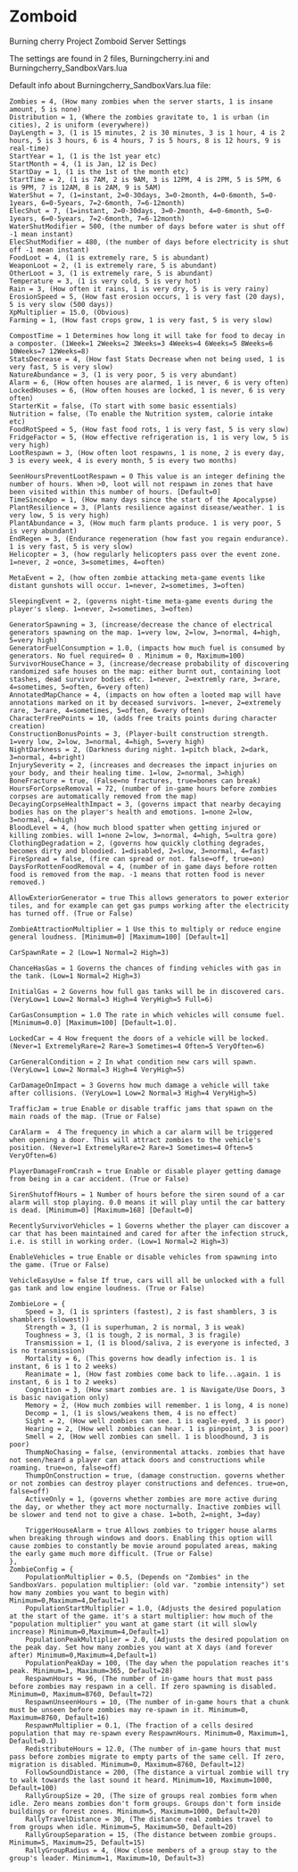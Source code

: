 # Zomboid
Burning cherry Project Zomboid Server Settings

The settings are found in 2 files, Burningcherry.ini and Burningcherry_SandboxVars.lua



Default info about Burningcherry_SandboxVars.lua file:

    Zombies = 4, (How many zombies when the server starts, 1 is insane amount, 5 is none)
    Distribution = 1, (Where the zombies gravitate to, 1 is urban (in cities), 2 is uniform (everywhere))
    DayLength = 3, (1 is 15 minutes, 2 is 30 minutes, 3 is 1 hour, 4 is 2 hours, 5 is 3 hours, 6 is 4 hours, 7 is 5 hours, 8 is 12 hours, 9 is real-time)
    StartYear = 1, (1 is the 1st year etc)
    StartMonth = 4, (1 is Jan, 12 is Dec)
    StartDay = 1, (1 is the 1st of the month etc)
    StartTime = 2, (1 is 7AM, 2 is 9AM, 3 is 12PM, 4 is 2PM, 5 is 5PM, 6 is 9PM, 7 is 12AM, 8 is 2AM, 9 is 5AM)
    WaterShut = 7, (1=instant, 2=0-30days, 3=0-2month, 4=0-6month, 5=0-1years, 6=0-5years, 7=2-6month, 7=6-12month)
    ElecShut = 7, (1=instant, 2=0-30days, 3=0-2month, 4=0-6month, 5=0-1years, 6=0-5years, 7=2-6month, 7=6-12month)
    WaterShutModifier = 500, (the number of days before water is shut off -1 mean instant)
    ElecShutModifier = 480, (the number of days before electricity is shut off -1 mean instant)
    FoodLoot = 4, (1 is extremely rare, 5 is abundant)
    WeaponLoot = 2, (1 is extremely rare, 5 is abundant)
    OtherLoot = 3, (1 is extremely rare, 5 is abundant)
    Temperature = 3, (1 is very cold, 5 is very hot)
    Rain = 3, (How often it rains, 1 is very dry, 5 is is very rainy)
    ErosionSpeed = 5, (How fast erosion occurs, 1 is very fast (20 days), 5 is very slow (500 days))
    XpMultiplier = 15.0, (Obvious)
    Farming = 1, (How fast crops grow, 1 is very fast, 5 is very slow)

    CompostTime = 1 Determines how long it will take for food to decay in a composter. (1Week=1 2Weeks=2 3Weeks=3 4Weeks=4 6Weeks=5 8Weeks=6 10Weeks=7 12Weeks=8)
    StatsDecrease = 4, (How fast Stats Decrease when not being used, 1 is very fast, 5 is very slow)
    NatureAbundance = 3, (1 is very poor, 5 is very abundant)
    Alarm = 6, (How often houses are alarmed, 1 is never, 6 is very often)
    LockedHouses = 6, (How often houses are locked, 1 is never, 6 is very often)
    StarterKit = false, (To start with some basic essentials)
    Nutrition = false, (To enable the Nutrition system, calorie intake etc)
    FoodRotSpeed = 5, (How fast food rots, 1 is very fast, 5 is very slow)
    FridgeFactor = 5, (How effective refrigeration is, 1 is very low, 5 is very high)
    LootRespawn = 3, (How often loot respawns, 1 is none, 2 is every day, 3 is every week, 4 is every month, 5 is every two months)

    SeenHoursPreventLootRespawn = 0 This value is an integer defining the number of hours. When >0, loot will not respawn in zones that have been visited within this number of hours. [Default=0]
    TimeSinceApo = 1, (How many days since the start of the Apocalypse)
    PlantResilience = 3, (Plants resilience against disease/weather. 1 is very low, 5 is very high)
    PlantAbundance = 3, (How much farm plants produce. 1 is very poor, 5 is very abundant)
    EndRegen = 3, (Endurance regeneration (how fast you regain endurance). 1 is very fast, 5 is very slow)
    Helicopter = 3, (how regularly helicopters pass over the event zone. 1=never, 2 =once, 3=sometimes, 4=often)

    MetaEvent = 2, (how often zombie attacking meta-game events like distant gunshots will occur. 1=never, 2=sometimes, 3=often)

    SleepingEvent = 2, (governs night-time meta-game events during the player's sleep. 1=never, 2=sometimes, 3=often)

    GeneratorSpawning = 3, (increase/decrease the chance of electrical generators spawning on the map. 1=very low, 2=low, 3=normal, 4=high, 5=very high)
    GeneratorFuelConsumption = 1.0, (impacts how much fuel is consumed by generators. No fuel required= 0 . Minimum = 0, Maximum=100)
    SurvivorHouseChance = 3, (increase/decrease probability of discovering randomized safe houses on the map: either burnt out, containing loot stashes, dead survivor bodies etc. 1=never, 2=extremly rare, 3=rare, 4=sometimes, 5=often, 6=very often) 
    AnnotatedMapChance = 4, (impacts on how often a looted map will have annotations marked on it by deceased survivors. 1=never, 2=extremely rare, 3=rare, 4=sometimes, 5=often, 6=very often)
    CharacterFreePoints = 10, (adds free traits points during character creation)
    ConstructionBonusPoints = 3, (Player-built construction strength. 1=very low, 2=low, 3=normal, 4=high, 5=very high)
    NightDarkness = 2, (Darkness during night. 1=pitch black, 2=dark, 3=normal, 4=bright)
    InjurySeverity = 2, (increases and decreases the impact injuries on your body, and their healing time. 1=low, 2=normal, 3=high)
    BoneFracture = true, (False=no fractures, true=bones can break)
    HoursForCorpseRemoval = 72, (number of in-game hours before zombies corpses are automatically removed from the map)
    DecayingCorpseHealthImpact = 3, (governs impact that nearby decaying bodies has on the player's health and emotions. 1=none 2=low, 3=normal, 4=high)
    BloodLevel = 4, (how much blood spatter when getting injured or killing zombies. will 1=none 2=low, 3=normal, 4=high, 5=ultra gore)
    ClothingDegradation = 2, (governs how quickly clothing degrades, becomes dirty and bloodied. 1=disabled, 2=slow, 3=normal, 4=fast)
    FireSpread = false, (fire can spread or not. false=off, true=on)
    DaysForRottenFoodRemoval = 4, (number of in game days before rotten food is removed from the map. -1 means that rotten food is never removed.)

    AllowExteriorGenerator = true This allows generators to power exterior tiles, and for example can get gas pumps working after the electricity has turned off. (True or False)

    ZombieAttractionMultiplier = 1 Use this to multiply or reduce engine general loudness. [Minimum=0] [Maximum=100] [Default=1]

    CarSpawnRate = 2 (Low=1 Normal=2 High=3)

    ChanceHasGas = 1 Governs the chances of finding vehicles with gas in the tank. (Low=1 Normal=2 High=3)

    InitialGas = 2 Governs how full gas tanks will be in discovered cars. (VeryLow=1 Low=2 Normal=3 High=4 VeryHigh=5 Full=6)

    CarGasConsumption = 1.0 The rate in which vehicles will consume fuel. [Minimum=0.0] [Maximum=100] [Default=1.0].

    LockedCar = 4 How frequent the doors of a vehicle will be locked. (Never=1 ExtremelyRare=2 Rare=3 Sometimes=4 Often=5 VeryOften=6)

    CarGeneralCondition = 2 In what condition new cars will spawn. (VeryLow=1 Low=2 Normal=3 High=4 VeryHigh=5)

    CarDamageOnImpact = 3 Governs how much damage a vehicle will take after collisions. (VeryLow=1 Low=2 Normal=3 High=4 VeryHigh=5)

    TrafficJam = true Enable or disable traffic jams that spawn on the main roads of the map. (True or False)

    CarAlarm =  4 The frequency in which a car alarm will be triggered when opening a door. This will attract zombies to the vehicle's position. (Never=1 ExtremelyRare=2 Rare=3 Sometimes=4 Often=5 VeryOften=6)

    PlayerDamageFromCrash = true Enable or disable player getting damage from being in a car accident. (True or False)

    SirenShutoffHours = 1 Number of hours before the siren sound of a car alarm will stop playing. 0.0 means it will play until the car battery is dead. [Minimum=0] [Maximum=168] [Default=0] 

    RecentlySurvivorVehicles = 1 Governs whether the player can discover a car that has been maintained and cared for after the infection struck, i.e. is still in working order. (Low=1 Normal=2 High=3)

    EnableVehicles = true Enable or disable vehicles from spawning into the game. (True or False)

    VehicleEasyUse = false If true, cars will all be unlocked with a full gas tank and low engine loudness. (True or False)

    ZombieLore = {
        Speed = 3, (1 is sprinters (fastest), 2 is fast shamblers, 3 is shamblers (slowest))
        Strength = 3, (1 is superhuman, 2 is normal, 3 is weak)
        Toughness = 3, (1 is tough, 2 is normal, 3 is fragile)
        Transmission = 1, (1 is blood/saliva, 2 is everyone is infected, 3 is no transmission)
        Mortality = 6, (This governs how deadly infection is. 1 is instant, 6 is 1 to 2 weeks)
        Reanimate = 1, (How fast zombies come back to life...again. 1 is instant, 6 is 1 to 2 weeks)
        Cognition = 3, (How smart zombies are. 1 is Navigate/Use Doors, 3 is basic navigation only)
        Memory = 2, (How much zombies will remember. 1 is long, 4 is none)
        Decomp = 1, (1 is slows/weakens them, 4 is no effect)
        Sight = 2, (How well zombies can see. 1 is eagle-eyed, 3 is poor)
        Hearing = 2, (How well zombies can hear. 1 is pinpoint, 3 is poor)
        Smell = 2, (How well zombies can smell. 1 is bloodhound, 3 is poor)
        ThumpNoChasing = false, (environmental attacks. zombies that have not seen/heard a player can attack doors and constructions while roaming. true=on, false=off)
        ThumpOnConstruction = true, (damage construction. governs whether or not zombies can destroy player constructions and defences. true=on, false=off)
        ActiveOnly = 1, (governs whether zombies are more active during the day, or whether they act more nocturnally. Inactive zombies will be slower and tend not to give a chase. 1=both, 2=night, 3=day)

        TriggerHouseAlarm = true Allows zombies to trigger house alarms when breaking through windows and doors. Enabling this option will cause zombies to constantly be movie around populated areas, making the early game much more difficult. (True or False)
    },
    ZombieConfig = {
        PopulationMultiplier = 0.5, (Depends on "Zombies" in the SandboxVars. population multiplier: (old var. "zombie intensity") set how many zombies you want to begin with) Minimum=0,Maximum=4,Default=1)
        PopulationStartMultiplier = 1.0, (Adjusts the desired population at the start of the game. it's a start multiplier: how much of the "population multiplier" you want at game start (it will slowly increase) Minimum=0,Maximum=4,Default=1)
        PopulationPeakMultiplier = 2.0, (Adjusts the desired population on the peak day. Set how many zombies you want at X days (and forever after) Minimum=0,Maximum=4,Default=1)
        PopulationPeakDay = 100, (The day when the population reaches it's peak. Minimum=1, Maximum=365, Default=28)
        RespawnHours = 96, (The number of in-game hours that must pass before zombies may respawn in a cell. If zero spawning is disabled. Minimum=0, Maximum=8760, Default=72)
        RespawnUnseenHours = 10, (The number of in-game hours that a chunk must be unseen before zombies may re-spawn in it. Minimum=0, Maximum=8760, Default=16)
        RespawnMultiplier = 0.1, (The fraction of a cells desired population that may re-spawn every RespawnHours. Minimum=0, Maximum=1, Default=0.1)
        RedistributeHours = 12.0, (The number of in-game hours that must pass before zombies migrate to empty parts of the same cell. If zero, migration is disabled. Minimum=0, Maximum=8760, Default=12)
        FollowSoundDistance = 200, (The distance a virtual zombie will try to walk towards the last sound it heard. Minimum=10, Maximum=1000, Default=100)
        RallyGroupSize = 20, (The size of groups real zombies form when idle. Zero means zombies don't form groups. Groups don't form inside buildings or forest zones. Minimum=5, Maximum=1000, Default=20)
        RallyTravelDistance = 30, (The distance real zombies travel to from groups when idle. Minimum=5, Maximum=50, Default=20)
        RallyGroupSeparation = 15, (The distance between zombie groups. Minimum=5, Maximum=25, Default=15)
        RallyGroupRadius = 4, (How close members of a group stay to the group's leader. Minimum=1, Maximum=10, Default=3) 